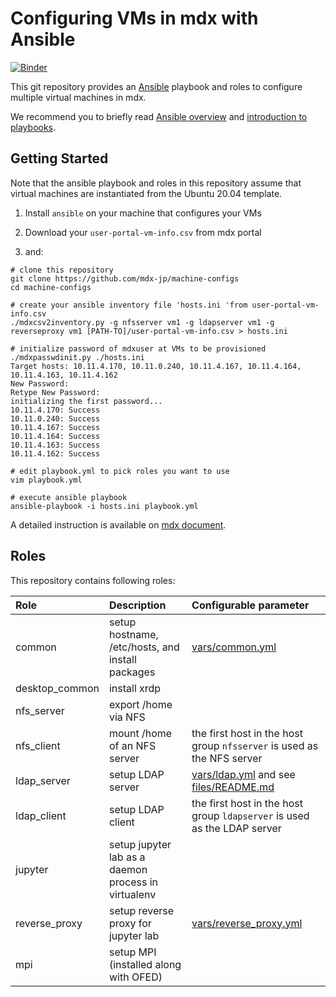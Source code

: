 
# Configuring VMs in mdx with Ansible

[![Binder](https://binder.cs.rcos.nii.ac.jp/badge_logo.svg)](https://binder.cs.rcos.nii.ac.jp/v2/gh/RCOSDP/CS-machine-configs/HEAD)

This git repository provides an [Ansible](https://www.ansible.com/)
playbook and roles to configure multiple virtual machines in mdx.

We recommend you to briefly read [Ansible overview](https://www.ansible.com/overview/how-ansible-works) and [introduction to playbooks](https://docs.ansible.com/ansible/latest/user_guide/playbooks_intro.html).

## Getting Started

Note that the ansible playbook and roles in this repository assume
that virtual machines are instantiated from the Ubuntu 20.04 template.

1. Install `ansible` on your machine that configures your VMs

2. Download your `user-portal-vm-info.csv` from mdx portal

3. and:

```shell-session
# clone this repository
git clone https://github.com/mdx-jp/machine-configs
cd machine-configs

# create your ansible inventory file 'hosts.ini 'from user-portal-vm-info.csv
./mdxcsv2inventory.py -g nfsserver vm1 -g ldapserver vm1 -g reverseproxy vm1 [PATH-TO]/user-portal-vm-info.csv > hosts.ini
 
# initialize password of mdxuser at VMs to be provisioned
./mdxpasswdinit.py ./hosts.ini
Target hosts: 10.11.4.170, 10.11.0.240, 10.11.4.167, 10.11.4.164, 10.11.4.163, 10.11.4.162
New Password: 
Retype New Password: 
initializing the first password...
10.11.4.170: Success
10.11.0.240: Success
10.11.4.167: Success
10.11.4.164: Success
10.11.4.163: Success
10.11.4.162: Success

# edit playbook.yml to pick roles you want to use
vim playbook.yml

# execute ansible playbook
ansible-playbook -i hosts.ini playbook.yml
```

A detailed instruction is available on [mdx document](https://docs.mdx.jp/ja/).


## Roles

This repository contains following roles:

| Role          | Description | Configurable parameter | 
|:--------------|:------------|:-----------------------|
| common | setup hostname, /etc/hosts, and install packages | [vars/common.yml](vars/common.yml) |
| desktop_common | install xrdp | |
| nfs_server | export /home via NFS | |
| nfs_client | mount /home of an NFS server |  the first host in the host group `nfsserver` is used as the NFS server |
| ldap_server | setup LDAP server | [vars/ldap.yml](vars/ldap.yml) and see [files/README.md](files/README.md) | 
| ldap_client | setup LDAP client | the first host in the host group `ldapserver` is used as the LDAP server |
| jupyter | setup jupyter lab as a daemon process in virtualenv | |
| reverse_proxy | setup reverse proxy for jupyter lab | [vars/reverse_proxy.yml](vars/reverse_proxy.yml) |
| mpi | setup MPI (installed along with OFED) | |


